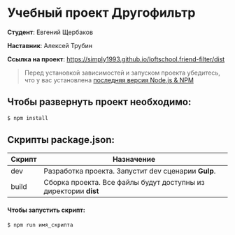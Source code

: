 # Учебный проект Другофильтр

**Студент**: Евгений Щербаков

**Наставник**: Алексей Трубин

**Ссылка на проект**: https://simply1993.github.io/loftschool.friend-filter/dist

> Перед установкой зависимостей и запуском проекта убедитесь, что у вас установлена [последняя версия Node.js & NPM](https://nodejs.org/en/download/current/)

##  Чтобы развернуть проект необходимо:
```sh
$ npm install
```

## Скрипты package.json:

| Скрипт | Назначение |
| ------ | ------ |
| dev | Разработка проекта. Запустит dev сценарии **Gulp**. |
| build  | Сборка проекта. Все файлы будут доступны из директории **dist** |

#### Чтобы запустить скрипт:
```sh
$ npm run имя_скрипта
```
